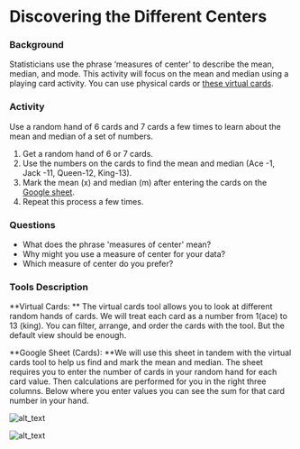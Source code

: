 # Discovering the Different Centers


### Background

Statisticians use the phrase ‘measures of center’ to describe the mean, median, and mode. This activity will focus on the mean and median using a playing card activity.  You can use physical cards or [these virtual cards](https://hathawayj.github.io/playing_cards/index.html#display=Hand_of_6&nrow=3&ncol=6&arr=row&pg=1&labels=paths,hand6_1,value&sort=hand6_1;asc,value;asc&filter=&sidebar=2&fv=). 


### Activity

Use a random hand of 6 cards and 7 cards a few times to learn about the mean and median of a set of numbers.  



1. Get a random hand of 6 or 7 cards.
2. Use the numbers on the cards to find the mean and median (Ace -1, Jack -11, Queen-12, King-13).
3. Mark the mean (x) and median (m) after entering the cards on the [Google sheet](https://docs.google.com/spreadsheets/d/1Bqw047XaG-gdcUrBIYLlAT8NuGcQaRkCK5q7_Qzyau0/template/preview).
4. Repeat this process a few times.


### Questions



*   What does the phrase 'measures of center' mean?   
*   Why might you use a measure of center for your data?
*   Which measure of center do you prefer? 


### Tools Description

**Virtual Cards: ** The virtual cards tool allows you to look at different random hands of cards.  We will treat each card as a number from 1(ace) to 13 (king).  You can filter, arrange, and order the cards with the tool.  But the default view should be enough.

**Google Sheet (Cards): **We will use this sheet in tandem with the virtual cards tool to help us find and mark the mean and median.  The sheet requires you to enter the number of cards in your random hand for each card value.  Then calculations are performed for you in the right three columns.  Below where you enter values you can see the sum for that card number in your hand.



![alt_text](images/measures-of-center-activity0.png)


![alt_text](images/measures-of-center-activity1.png "image_tooltip")

